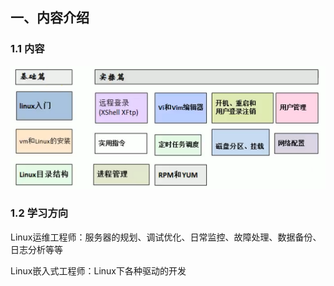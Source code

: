 ## 一、内容介绍

### 1.1 内容

![image-20220402090617386](https://raw.githubusercontent.com/Jian-wei-peng/typora-pic/main/typora202204020906478.png)

### 1.2 学习方向

Linux运维工程师：服务器的规划、调试优化、日常监控、故障处理、数据备份、日志分析等等

Linux嵌入式工程师：Linux下各种驱动的开发









































